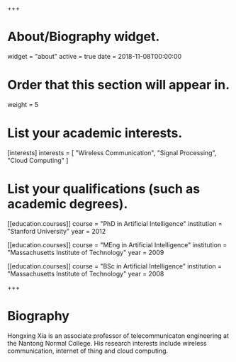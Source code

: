 +++
# About/Biography widget.
widget = "about"
active = true
date = 2018-11-08T00:00:00

# Order that this section will appear in.
weight = 5

# List your academic interests.
[interests]
  interests = [
    "Wireless Communication",
    "Signal Processing",
    "Cloud Computing"
  ]

# List your qualifications (such as academic degrees).
[[education.courses]]
  course = "PhD in Artificial Intelligence"
  institution = "Stanford University"
  year = 2012

[[education.courses]]
  course = "MEng in Artificial Intelligence"
  institution = "Massachusetts Institute of Technology"
  year = 2009

[[education.courses]]
  course = "BSc in Artificial Intelligence"
  institution = "Massachusetts Institute of Technology"
  year = 2008
 
+++

# Biography

Hongxing Xia  is an associate professor of telecommunicaton engineering at the Nantong Normal College. His research interests include wireless communication, internet of thing and  cloud computing. 
